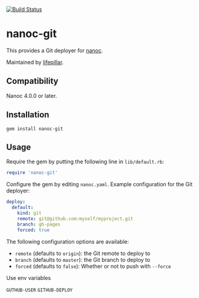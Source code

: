 [![Build Status](https://travis-ci.org/nanoc/nanoc-git.png)](https://travis-ci.org/nanoc/nanoc-git)

# nanoc-git

This provides a Git deployer for [nanoc](http://nanoc.ws).

Maintained by [lifepillar](https://github.com/lifepillar).

## Compatibility

Nanoc 4.0.0 or later.

## Installation

`gem install nanoc-git`

## Usage

Require the gem by putting the following line in `lib/default.rb`:

```ruby
require 'nanoc-git'
```

Configure the gem by editing `nanoc.yaml`. Example configuration for the Git
deployer:

```yaml
deploy:
  default:
    kind: git
    remote: git@github.com:myself/myproject.git
    branch: gh-pages
    forced: true
```

The following configuration options are available:

* `remote` (defaults to `origin`): the Git remote to deploy to
* `branch` (defaults to `master`): the Git branch to deploy to
* `forced` (defaults to `false`): Whether or not to push with `--force`

Use env variables

`GUTHUB-USER`
`GITHUB-DEPLOY`

